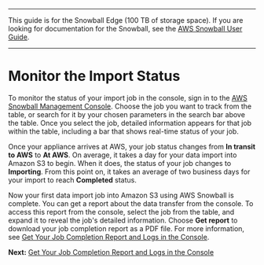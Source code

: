 --------

This guide is for the Snowball Edge \(100 TB of storage space\)\. If you are looking for documentation for the Snowball, see the [AWS Snowball User Guide](http://docs.aws.amazon.com/snowball/latest/ug/whatissnowball.html)\.

--------

# Monitor the Import Status<a name="monitor-status"></a>

To monitor the status of your import job in the console, sign in to the [AWS Snowball Management Console](https://console.aws.amazon.com/importexport/home?region=us-west-2)\. Choose the job you want to track from the table, or search for it by your chosen parameters in the search bar above the table\. Once you select the job, detailed information appears for that job within the table, including a bar that shows real\-time status of your job\.

Once your appliance arrives at AWS, your job status changes from **In transit to AWS** to **At AWS**\. On average, it takes a day for your data import into Amazon S3 to begin\. When it does, the status of your job changes to **Importing**\. From this point on, it takes an average of two business days for your import to reach **Completed** status\.

Now your first data import job into Amazon S3 using AWS Snowball is complete\. You can get a report about the data transfer from the console\. To access this report from the console, select the job from the table, and expand it to reveal the job's detailed information\. Choose **Get report** to download your job completion report as a PDF file\. For more information, see [Get Your Job Completion Report and Logs in the Console](report.md)\.

**Next:** [Get Your Job Completion Report and Logs in the Console](report.md) 